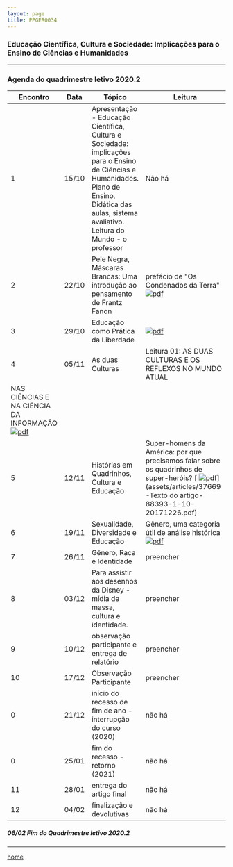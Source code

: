 ```yaml
---
layout: page
title: PPGER0034
---
```

### Educação Científica, Cultura e Sociedade: Implicações para o Ensino de Ciências e Humanidades
---

### Agenda do quadrimestre letivo 2020.2  

| Encontro | Data  | Tópico | Leitura |
| --- | --- | --- | ---|
| 1| 15/10	| Apresentação - Educação Científica, Cultura e Sociedade: implicações para o Ensino de Ciências e Humanidades. Plano de Ensino, Didática das aulas, sistema avaliativo. Leitura do Mundo - o professor | Não há |
| 2| 22/10	| Pele Negra, Máscaras Brancas: Uma introdução ao pensamento de Frantz Fanon |prefácio de "Os Condenados da Terra" [ ![pdf](/pages/icons16/pdf-icon.png)](/aulas/PPGER0034/textos/PINHEIROEnancib2011b.pdf) |
| 3| 29/10	|	 Educação como Prática da Liberdade | [ ![pdf](/pages/icons16/pdf-icon.png)](/aulas/PPGER0034/textos/PINHEIROEnancib2011b.pdf) |
| 4| 05/11	|	 As duas Culturas | Leitura 01: AS DUAS CULTURAS E OS REFLEXOS NO MUNDO ATUAL
NAS CIÊNCIAS E NA CIÊNCIA DA INFORMAÇÃO [ ![pdf](/pages/icons16/pdf-icon.png)](/aulas/PPGER0034/textos/PINHEIROEnancib2011b.pdf) |
| 5| 12/11	|	 Histórias em Quadrinhos, Cultura e Educação | Super-homens da América: por que precisamos falar sobre os quadrinhos de super-heróis? [ ![pdf](/pages/icons16/pdf-icon.png)](assets/articles/37669-Texto do artigo-88393-1-10-20171226.pdf) |
| 6| 19/11	|	Sexualidade, Diversidade e Educação | Gênero, uma categoria útil de análise histórica [ ![pdf](/pages/icons16/pdf-icon.png)](aulas/PPGER0034/textos/Gênero-Joan-Scott.pdf) |
| 7| 26/11	|	 Gênero, Raça e Identidade | preencher |
| 8| 03/12	|	 Para assistir aos desenhos da Disney -  mídia de massa, cultura e identidade. | preencher |
| 9| 10/12	|	 observação participante e entrega de relatório | preencher |
| 10|17/12	|	 Observação Participante | preencher |
| 0 |21/12	| início do recesso de fim de ano - interrupção do curso (2020) | não há |
| 0 |25/01 | fim do recesso - retorno  (2021) | não há |
| 11|28/01	|	 entrega do artigo final | não há |
| 12|04/02	|	 finalização e devolutivas | não há |

#####  06/02		Fim do Quadrimestre letivo 2020.2

---
[home](index.html)
